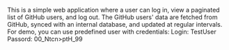 This is a simple web application where a user can log in, view a paginated list of GitHub users, and log out. 
The GitHub users' data are fetched from GitHub, synced with an internal database, and updated at regular intervals.
For demo, you can use predefined user with credentials:
Login: TestUser
Passord: 00_Ntcn>ptH_99
